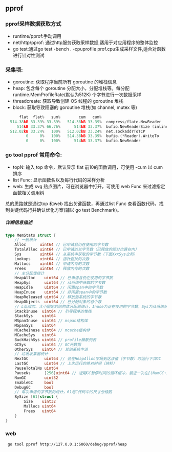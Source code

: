 ## pprof

### pprof采样数据获取方式

- runtime/pprof:手动调用
- net/http/pprof: 通过http服务获取采样数据,适用于对应用程序的整体监控
- go test:通过go test -bench . -cpuprofile prof.cpu生成采样文件,适合对函数进行针对性测试

### 采集项:

- goroutine: 获取程序当前所有 goroutine 的堆栈信息
- heap: 包含每个 goroutine 分配大小，分配堆栈等。每分配 runtime.MemProfileRate(默认为512K) 个字节进行一次数据采样
- threadcreate: 获取导致创建 OS 线程的 goroutine 堆栈
- block: 获取导致阻塞的 goroutine 堆栈(如 channel, mutex 等)

```go
      flat  flat%   sum%        cum   cum%
  514.38kB 33.39% 33.39%   514.38kB 33.39%  compress/flate.NewReader
     514kB 33.37% 66.76%      514kB 33.37%  bufio.NewReaderSize (inline)
  512.02kB 33.24%   100%   512.02kB 33.24%  net.sockaddrToTCP
         0     0%   100%   514.38kB 33.39%  bufio.(*Reader).WriteTo
         0     0%   100%      514kB 33.37%  bufio.NewReader

```
### go tool pprof 常用命令:
    
- topN: 输入 top 命令，默认显示 flat 前10的函数调用，可使用 -cum 以 cum 排序
- list Func: 显示函数名以及每行代码的采样分析
- web: 生成 svg 热点图片，可在浏览器中打开，可使用 web Func 来过滤指定函数相关调用树

总的思路就是通过top 和web 找出关键函数，再通过list Func 查看函数代码，找到关键代码行并确认优化方案(辅以 go test Benchmark)。

##### 详细信息描述

```go
type MemStats struct {
    // 一般统计
    Alloc      uint64 // 已申请且仍在使用的字节数
    TotalAlloc uint64 // 已申请的总字节数（已释放的部分也算在内）
    Sys        uint64 // 从系统中获取的字节数（下面XxxSys之和）
    Lookups    uint64 // 指针查找的次数
    Mallocs    uint64 // 申请内存的次数
    Frees      uint64 // 释放内存的次数
    // 主分配堆统计
    HeapAlloc    uint64 // 已申请且仍在使用的字节数
    HeapSys      uint64 // 从系统中获取的字节数
    HeapIdle     uint64 // 闲置span中的字节数
    HeapInuse    uint64 // 非闲置span中的字节数
    HeapReleased uint64 // 释放到系统的字节数
    HeapObjects  uint64 // 已分配对象的总个数
    // L低层次、大小固定的结构体分配器统计，Inuse为正在使用的字节数，Sys为从系统获取的字节数
    StackInuse  uint64 // 引导程序的堆栈
    StackSys    uint64
    MSpanInuse  uint64 // mspan结构体
    MSpanSys    uint64
    MCacheInuse uint64 // mcache结构体
    MCacheSys   uint64
    BuckHashSys uint64 // profile桶散列表
    GCSys       uint64 // GC元数据
    OtherSys    uint64 // 其他系统申请
    // 垃圾收集器统计
    NextGC       uint64 // 会在HeapAlloc字段到达该值（字节数）时运行下次GC
    LastGC       uint64 // 上次运行的绝对时间（纳秒）
    PauseTotalNs uint64
    PauseNs      [256]uint64 // 近期GC暂停时间的循环缓冲，最近一次在[(NumGC+255)%256]
    NumGC        uint32
    EnableGC     bool
    DebugGC      bool
    // 每次申请的字节数的统计，61是C代码中的尺寸分级数
    BySize [61]struct {
        Size    uint32
        Mallocs uint64
        Frees   uint64
    }
}
```

### web
```bash
 go tool pprof http://127.0.0.1:6060/debug/pprof/heap
```